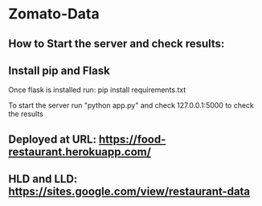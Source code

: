 # Zomato-Data
## How to Start the server and check results:

## Install pip and Flask 
Once flask is installed run: pip install requirements.txt

To start the server run "python app.py" and check 127.0.0.1:5000 to check the results

## Deployed at URL: https://food-restaurant.herokuapp.com/
## HLD and LLD: https://sites.google.com/view/restaurant-data
